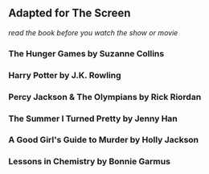 ## Adapted for The Screen
_read the book before you watch the show or movie_

### The Hunger Games by Suzanne Collins

### Harry Potter by J.K. Rowling

### Percy Jackson & The Olympians by Rick Riordan

### The Summer I Turned Pretty by Jenny Han

### A Good Girl's Guide to Murder by Holly Jackson

### Lessons in Chemistry by Bonnie Garmus
